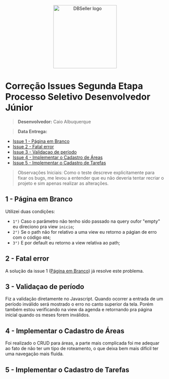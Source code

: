<p align="center"><a href="https://www.dbseller.com.br/" target="_blank"><img src="https://www.dbseller.com.br/assets/img/LogoDBseller1.png" width="200" alt="DBSeller logo"></a></p>

# Correção Issues Segunda Etapa Processo Seletivo Desenvolvedor Júnior

> <b>Desenvolvedor:</b> Caio Albuquerque

> <b>Data Entrega:</b>

- [Issue 1 - Página em Branco](#1---página-em-branco)
- [Issue 2 - Fatal error](#2---fatal-error)
- [Issue 3 - Validaçao de período](#3---validaçao-de-período)
- [Issue 4 - Implementar o Cadastro de Áreas](#4---implementar-o-cadastro-de-áreas)
- [Issue 5 - Implementar o Cadastro de Tarefas](#5---implementar-o-cadastro-de-tarefas)

> Observações Iniciais: Como o teste descreve explicitamente para fixar os bugs, me levou a entender que eu não deveria 
> tentar recriar o projeto e sim apenas realizar as alterações.

## 1 - Página em Branco

Utilizei duas condições:

- `1°)` Caso o parâmetro não tenho sido passado na query oufor "empty" eu direciono pra view `inicio`;
- `2°)` Se o path não for relativo a uma view eu retorno a págian de erro com o código `404`;
- `3°)` E por default eu retorno a view relativa ao path;

## 2 - Fatal error

A solução da issue 1 ([Página em Branco](#1---página-em-branco)) já resolve este problema.

## 3 - Validaçao de período

Fiz a validação diretamente no Javascript. Quando ocorrer a entrada de um período inválido será mostrado o erro no canto
superior da tela. Porém também estou verificando na view da agenda e retornando pra página inicial quando os meses forem
inválidos.

## 4 - Implementar o Cadastro de Áreas

Foi realizado o CRUD para áreas, a parte mais complicada foi me adequar ao fato de não ter um tipo de roteamento, o que 
deixa bem mais difícil ter uma navegação mais fluida.

## 5 - Implementar o Cadastro de Tarefas

